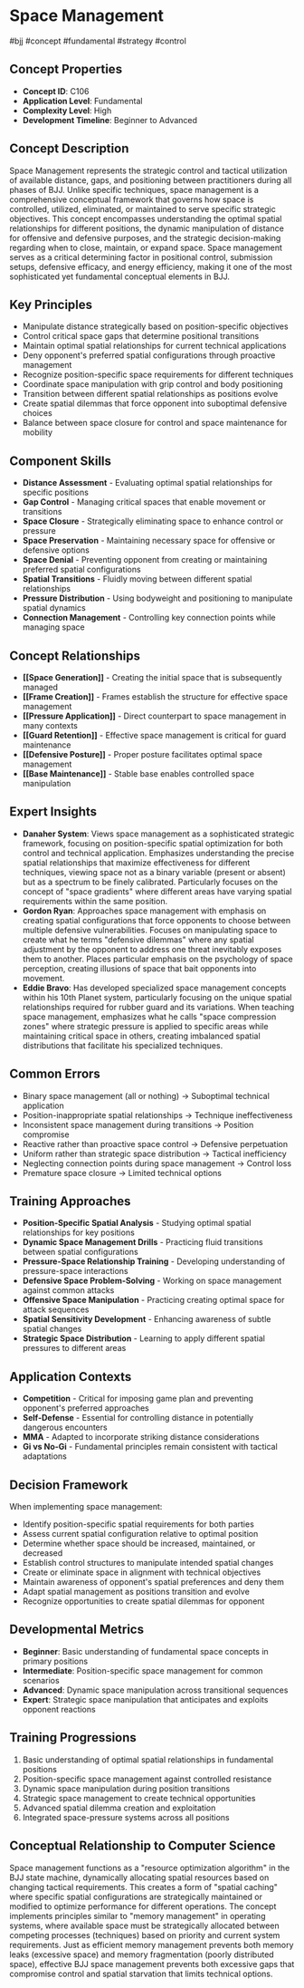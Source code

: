 <!-- Schema Markup for SEO -->
<script type="application/ld+json">
{
  "@context": "https://schema.org",
  "@type": "WebPage",
  "name": "Space Management",
  "description": "Space Management represents the strategic control and tactical utilization of available distance, gaps, and positioning between practitioners during all phases of BJJ. Unlike specific techniques, s...",
  "url": "https://bjjgraph.com/concepts/space-management",
  "isPartOf": {
    "@type": "WebSite",
    "name": "BJJ Graph",
    "url": "https://bjjgraph.com"
  }
}
</script>
<script type="application/ld+json">
{
  "@context": "https://schema.org",
  "@type": "BreadcrumbList",
  "itemListElement": [
    {
      "@type": "ListItem",
      "position": 1,
      "name": "Home",
      "item": "https://bjjgraph.com/"
    },
    {
      "@type": "ListItem",
      "position": 2,
      "name": "Concepts",
      "item": "https://bjjgraph.com/concepts/"
    },
    {
      "@type": "ListItem",
      "position": 3,
      "name": "Space Management",
      "item": "https://bjjgraph.com/concepts/space-management"
    }
  ]
}
</script>


# Space Management
#bjj #concept #fundamental #strategy #control

## Concept Properties
- **Concept ID**: C106
- **Application Level**: Fundamental
- **Complexity Level**: High
- **Development Timeline**: Beginner to Advanced

## Concept Description
Space Management represents the strategic control and tactical utilization of available distance, gaps, and positioning between practitioners during all phases of BJJ. Unlike specific techniques, space management is a comprehensive conceptual framework that governs how space is controlled, utilized, eliminated, or maintained to serve specific strategic objectives. This concept encompasses understanding the optimal spatial relationships for different positions, the dynamic manipulation of distance for offensive and defensive purposes, and the strategic decision-making regarding when to close, maintain, or expand space. Space management serves as a critical determining factor in positional control, submission setups, defensive efficacy, and energy efficiency, making it one of the most sophisticated yet fundamental conceptual elements in BJJ.

## Key Principles
- Manipulate distance strategically based on position-specific objectives
- Control critical space gaps that determine positional transitions
- Maintain optimal spatial relationships for current technical applications
- Deny opponent's preferred spatial configurations through proactive management
- Recognize position-specific space requirements for different techniques
- Coordinate space manipulation with grip control and body positioning
- Transition between different spatial relationships as positions evolve
- Create spatial dilemmas that force opponent into suboptimal defensive choices
- Balance between space closure for control and space maintenance for mobility

## Component Skills
- **Distance Assessment** - Evaluating optimal spatial relationships for specific positions
- **Gap Control** - Managing critical spaces that enable movement or transitions
- **Space Closure** - Strategically eliminating space to enhance control or pressure
- **Space Preservation** - Maintaining necessary space for offensive or defensive options
- **Space Denial** - Preventing opponent from creating or maintaining preferred spatial configurations
- **Spatial Transitions** - Fluidly moving between different spatial relationships
- **Pressure Distribution** - Using bodyweight and positioning to manipulate spatial dynamics
- **Connection Management** - Controlling key connection points while managing space

## Concept Relationships
- **[[Space Generation]]** - Creating the initial space that is subsequently managed
- **[[Frame Creation]]** - Frames establish the structure for effective space management
- **[[Pressure Application]]** - Direct counterpart to space management in many contexts
- **[[Guard Retention]]** - Effective space management is critical for guard maintenance
- **[[Defensive Posture]]** - Proper posture facilitates optimal space management
- **[[Base Maintenance]]** - Stable base enables controlled space manipulation

## Expert Insights
- **Danaher System**: Views space management as a sophisticated strategic framework, focusing on position-specific spatial optimization for both control and technical application. Emphasizes understanding the precise spatial relationships that maximize effectiveness for different techniques, viewing space not as a binary variable (present or absent) but as a spectrum to be finely calibrated. Particularly focuses on the concept of "space gradients" where different areas have varying spatial requirements within the same position.
- **Gordon Ryan**: Approaches space management with emphasis on creating spatial configurations that force opponents to choose between multiple defensive vulnerabilities. Focuses on manipulating space to create what he terms "defensive dilemmas" where any spatial adjustment by the opponent to address one threat inevitably exposes them to another. Places particular emphasis on the psychology of space perception, creating illusions of space that bait opponents into movement.
- **Eddie Bravo**: Has developed specialized space management concepts within his 10th Planet system, particularly focusing on the unique spatial relationships required for rubber guard and its variations. When teaching space management, emphasizes what he calls "space compression zones" where strategic pressure is applied to specific areas while maintaining critical space in others, creating imbalanced spatial distributions that facilitate his specialized techniques.

## Common Errors
- Binary space management (all or nothing) → Suboptimal technical application
- Position-inappropriate spatial relationships → Technique ineffectiveness
- Inconsistent space management during transitions → Position compromise
- Reactive rather than proactive space control → Defensive perpetuation
- Uniform rather than strategic space distribution → Tactical inefficiency
- Neglecting connection points during space management → Control loss
- Premature space closure → Limited technical options

## Training Approaches
- **Position-Specific Spatial Analysis** - Studying optimal spatial relationships for key positions
- **Dynamic Space Management Drills** - Practicing fluid transitions between spatial configurations
- **Pressure-Space Relationship Training** - Developing understanding of pressure-space interactions
- **Defensive Space Problem-Solving** - Working on space management against common attacks
- **Offensive Space Manipulation** - Practicing creating optimal space for attack sequences
- **Spatial Sensitivity Development** - Enhancing awareness of subtle spatial changes
- **Strategic Space Distribution** - Learning to apply different spatial pressures to different areas

## Application Contexts
- **Competition** - Critical for imposing game plan and preventing opponent's preferred approaches
- **Self-Defense** - Essential for controlling distance in potentially dangerous encounters
- **MMA** - Adapted to incorporate striking distance considerations
- **Gi vs No-Gi** - Fundamental principles remain consistent with tactical adaptations

## Decision Framework
When implementing space management:
- Identify position-specific spatial requirements for both parties
- Assess current spatial configuration relative to optimal position
- Determine whether space should be increased, maintained, or decreased
- Establish control structures to manipulate intended spatial changes
- Create or eliminate space in alignment with technical objectives
- Maintain awareness of opponent's spatial preferences and deny them
- Adapt spatial management as positions transition and evolve
- Recognize opportunities to create spatial dilemmas for opponent

## Developmental Metrics
- **Beginner**: Basic understanding of fundamental space concepts in primary positions
- **Intermediate**: Position-specific space management for common scenarios
- **Advanced**: Dynamic space manipulation across transitional sequences
- **Expert**: Strategic space manipulation that anticipates and exploits opponent reactions

## Training Progressions
1. Basic understanding of optimal spatial relationships in fundamental positions
2. Position-specific space management against controlled resistance
3. Dynamic space manipulation during position transitions
4. Strategic space management to create technical opportunities
5. Advanced spatial dilemma creation and exploitation
6. Integrated space-pressure systems across all positions

## Conceptual Relationship to Computer Science
Space management functions as a "resource optimization algorithm" in the BJJ state machine, dynamically allocating spatial resources based on changing tactical requirements. This creates a form of "spatial caching" where specific spatial configurations are strategically maintained or modified to optimize performance for different operations. The concept implements principles similar to "memory management" in operating systems, where available space must be strategically allocated between competing processes (techniques) based on priority and current system requirements. Just as efficient memory management prevents both memory leaks (excessive space) and memory fragmentation (poorly distributed space), effective BJJ space management prevents both excessive gaps that compromise control and spatial starvation that limits technical options.
